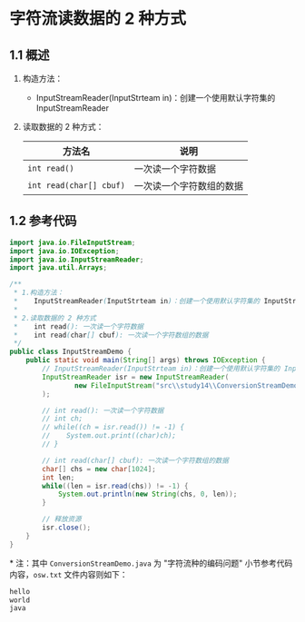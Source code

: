 # 字符流读数据的 2 种方式

## 1.1 概述

1. 构造方法：
   - InputStreamReader(InputStrteam in)：创建一个使用默认字符集的 InputStreamReader
2. 读取数据的 2 种方式：

    | 方法名                  | 说明                     |
    | ----------------------- | ------------------------ |
    | `int read()`            | 一次读一个字符数据       |
    | `int read(char[] cbuf)` | 一次读一个字符数组的数据 |

## 1.2 参考代码

```java
import java.io.FileInputStream;
import java.io.IOException;
import java.io.InputStreamReader;
import java.util.Arrays;

/**
 * 1.构造方法：
 *    InputStreamReader(InputStrteam in)：创建一个使用默认字符集的 InputStreamReader
 *
 * 2.读取数据的 2 种方式
 *    int read(): 一次读一个字符数据
 *    int read(char[] cbuf): 一次读一个字符数组的数据
 */
public class InputStreamDemo {
    public static void main(String[] args) throws IOException {
        // InputStreamReader(InputStrteam in)：创建一个使用默认字符集的 InputStreamReader
        InputStreamReader isr = new InputStreamReader(
                new FileInputStream("src\\study14\\ConversionStreamDemo.java")
        );

        // int read(): 一次读一个字符数据
        // int ch;
        // while((ch = isr.read()) != -1) {
        //    System.out.print((char)ch);
        // }

        // int read(char[] cbuf): 一次读一个字符数组的数据
        char[] chs = new char[1024];
        int len;
        while((len = isr.read(chs)) != -1) {
            System.out.println(new String(chs, 0, len));
        }

        // 释放资源
        isr.close();
    }
}
```

\* 注：其中 `ConversionStreamDemo.java`  为 "字符流种的编码问题" 小节参考代码内容，`osw.txt` 文件内容则如下：

```txt
hello
world
java
```

